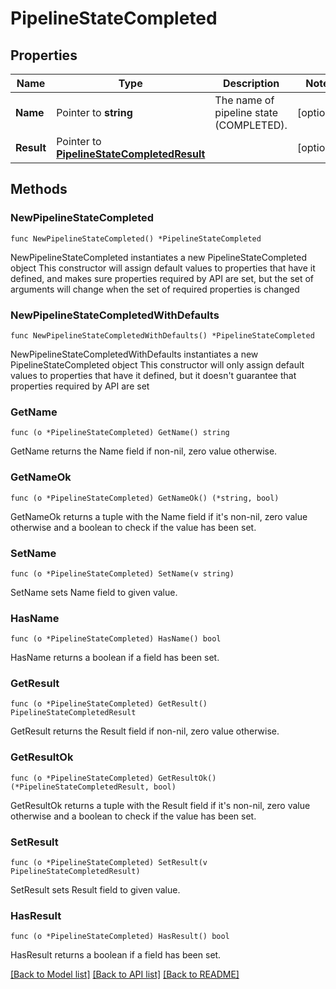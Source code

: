 # PipelineStateCompleted

## Properties

Name | Type | Description | Notes
------------ | ------------- | ------------- | -------------
**Name** | Pointer to **string** | The name of pipeline state (COMPLETED). | [optional] 
**Result** | Pointer to [**PipelineStateCompletedResult**](PipelineStateCompletedResult.md) |  | [optional] 

## Methods

### NewPipelineStateCompleted

`func NewPipelineStateCompleted() *PipelineStateCompleted`

NewPipelineStateCompleted instantiates a new PipelineStateCompleted object
This constructor will assign default values to properties that have it defined,
and makes sure properties required by API are set, but the set of arguments
will change when the set of required properties is changed

### NewPipelineStateCompletedWithDefaults

`func NewPipelineStateCompletedWithDefaults() *PipelineStateCompleted`

NewPipelineStateCompletedWithDefaults instantiates a new PipelineStateCompleted object
This constructor will only assign default values to properties that have it defined,
but it doesn't guarantee that properties required by API are set

### GetName

`func (o *PipelineStateCompleted) GetName() string`

GetName returns the Name field if non-nil, zero value otherwise.

### GetNameOk

`func (o *PipelineStateCompleted) GetNameOk() (*string, bool)`

GetNameOk returns a tuple with the Name field if it's non-nil, zero value otherwise
and a boolean to check if the value has been set.

### SetName

`func (o *PipelineStateCompleted) SetName(v string)`

SetName sets Name field to given value.

### HasName

`func (o *PipelineStateCompleted) HasName() bool`

HasName returns a boolean if a field has been set.

### GetResult

`func (o *PipelineStateCompleted) GetResult() PipelineStateCompletedResult`

GetResult returns the Result field if non-nil, zero value otherwise.

### GetResultOk

`func (o *PipelineStateCompleted) GetResultOk() (*PipelineStateCompletedResult, bool)`

GetResultOk returns a tuple with the Result field if it's non-nil, zero value otherwise
and a boolean to check if the value has been set.

### SetResult

`func (o *PipelineStateCompleted) SetResult(v PipelineStateCompletedResult)`

SetResult sets Result field to given value.

### HasResult

`func (o *PipelineStateCompleted) HasResult() bool`

HasResult returns a boolean if a field has been set.


[[Back to Model list]](../README.md#documentation-for-models) [[Back to API list]](../README.md#documentation-for-api-endpoints) [[Back to README]](../README.md)


